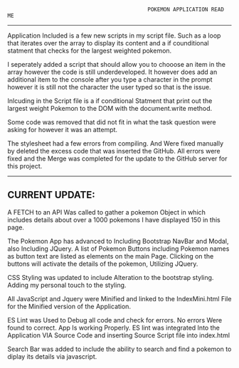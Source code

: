                                                 POKEMON APPLICATION READ ME
<hr>
Application Included is a few new scripts in my script file. Such as a loop that iterates over the array to display its content and a if counditional statment that checks for the largest weighted pokemon.

I seperately added a script that should allow you to chooose an item in the array however the code is still underdeveloped. It however does add an additional item to the console after you type a character in the prompt however it is still not the character the user typed so that is the issue.

Inlcuding in the Script file is a if conditional Statment that print out the largest weight Pokemon to the DOM with the document.write method.

Some code was removed that did not fit in what the task question were asking for however it was an attempt.

The stylesheet had a few errors from compiling. And Were fixed manually by deleted the excess code that was inserted the GitHub. All errors were fixed and the Merge was completed for the update to the GitHub server for this project.

-------------------------------------------------------------------------------------------------------------------------
CURRENT UPDATE:
-------------------------------------------------------------------------------------------------------------------------
A FETCH to an API Was called to gather a pokemon Object in which includes details about over a 1000 pokemons I have displayed 150 in this page. 

The Pokemon App has advanced to Including Bootstrap NavBar and Modal, also Including JQuery. A list of Pokemon Buttons including Pokemon names as button text are listed as elements on the main Page. Clicking on the buttons will activate the
details of the pokemon, Utilizing JQuery. 

CSS Styling was updated to include Alteration to the bootstrap styling. Adding my personal touch to the styling. 

All JavaScript and Jquery were Minified and linked to the IndexMini.html File for the Minified version of the  Application.

ES Lint was Used to Debug all code and check for errors. No errors Were found to correct. App Is working Properly.
ES lint was integrated Into the Application VIA Source Code and inserting Source Script file into index.html

Search Bar was added to include the ability to search and find a pokemon to diplay its details via javascript.

